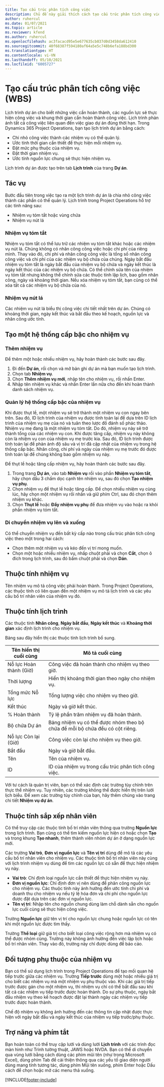 ```yaml
---
title: Tạo cấu trúc phân tích công việc
description: Chủ đề này giải thích cách tạo cấu trúc phân tích công việc (WBS) bao gồm bộ điều khiển cơ bản trong giao diện lập lịch mới.
author: ruhercul
ms.date: 01/07/2021
ms.topic: article
ms.reviewer: kfend
ms.author: ruhercul
ms.openlocfilehash: ac3facacd95e5e677635cb037d0d3458da612410
ms.sourcegitcommit: 40f68387f594180af64a5e5c748b6efa188bd300
ms.translationtype: HT
ms.contentlocale: vi-VN
ms.lasthandoff: 05/10/2021
ms.locfileid: "6005727"
---
```

# <a name="create-a-work-breakdown-structure-wbs"></a>Tạo cấu trúc phân tích công việc (WBS)

Lịch trình dự án cho biết những việc cần hoàn thành, các nguồn lực sẽ thực hiện công việc và khung thời gian cần hoàn thành công việc. Lịch trình phản ánh tất cả công việc liên quan đến việc giao dự án đúng thời hạn. Trong Dynamics 365 Project Operations, bạn tạo lịch trình dự án bằng cách:

  - Chi nhỏ công việc thành các nhiệm vụ có thể quản lý.
  - Ước tính thời gian cần thiết để thực hiện mỗi nhiệm vụ.
  - Đặt mức phụ thuộc của nhiệm vụ.
  - Đặt thời gian nhiệm vụ.
  - Ước tính nguồn lực chung sẽ thực hiện nhiệm vụ. 

Lịch trình dự án được tạo trên tab **Lịch trình** của trang **Dự án**.

## <a name="tasks"></a>Tác vụ

Bước đầu tiên trong việc tạo ra một lịch trình dự án là chia nhỏ công việc thành các phần có thể quản lý. Lịch trình trong Project Operations hỗ trợ các tính năng sau:

- Nhiệm vụ tóm tắt hoặc vùng chứa
- Nhiệm vụ nút lá

### <a name="summary-tasks"></a>Nhiệm vụ tóm tắt

Nhiệm vụ tóm tắt có thể lưu trữ các nhiệm vụ tóm tắt khác hoặc các nhiệm vụ nút lá. Chúng không có nhân công công việc hoặc chi phí của riêng mình. Thay vào đó, chi phí và nhân công công việc là tổng số nhân công công việc và chi phí của các nhiệm vụ bộ chứa của chúng. Ngày bắt đầu nhiệm vụ tóm tắt là ngày bắt đầu của nhiệm vụ bộ chứa và ngày kết thúc là ngày kết thúc của các nhiệm vụ bộ chứa. Có thể chỉnh sửa tên của nhiệm vụ tóm tắt nhưng không thể chỉnh sửa các thuộc tính lập lịch, bao gồm nhân công, ngày và khoảng thời gian. Nếu xóa nhiệm vụ tóm tắt, bạn cũng có thể xóa tất cả các nhiệm vụ bộ chứa của nó.

### <a name="leaf-node-tasks"></a>Nhiệm vụ nút lá

Các nhiệm vụ nút lá biểu thị công việc chi tiết nhất trên dự án. Chúng có khoảng thời gian, ngày kết thúc và bắt đầu theo kế hoạch, nguồn lực và nhân công ước tính.

## <a name="create-a-task-hierarchy"></a>Tạo một hệ thống cấp bậc cho nhiệm vụ

### <a name="add-a-task"></a>Thêm nhiệm vụ

Để thêm một hoặc nhiều nhiệm vụ, hãy hoàn thành các bước sau đây.

1. Đi đến **Dự án**, rồi chọn và mở bản ghi dự án mà bạn muốn tạo lịch trình. 
2. Chọn tab **Nhiệm vụ**. 
3. Chọn **Thêm nhiệm vụ mới**, nhập tên cho nhiệm vụ, rồi nhấn Enter.
2. Nhập tên nhiệm vụ khác và nhấn Enter lần nữa cho đến khi hoàn thành danh sách nhiệm vụ.

### <a name="manage-hierarchy-of-a-task"></a>Quản lý hệ thống cấp bậc của nhiệm vụ

Khi được thụt lề, một nhiệm vụ sẽ trở thành một nhiệm vụ con ngay bên trên. Sau đó, ID lịch trình của nhiệm vụ được tính toán lại để dựa trên ID lịch trình của nhiệm vụ mẹ của nó và tuân theo lược đồ đánh số phác thảo. Nhiệm vụ mẹ đang là một nhiệm vụ tóm tắt. Do đó, nhiệm vụ này sẽ trở thành tổng của các nhiệm vụ con. Khi được tăng cấp, nhiệm vụ này không còn là nhiệm vụ con của nhiệm vụ mẹ trước kia. Sau đó, ID lịch trình được tính toán lại để phản ảnh độ sâu và vị trí đã cập nhật của nhiệm vụ trong hệ thống cấp bậc. Nhân công, chi phí và ngày của nhiệm vụ mẹ trước đó được tính toán lại để chúng không bao gồm nhiệm vụ này.

Để thụt lề hoặc tăng cấp nhiệm vụ, hãy hoàn thành các bước sau đây.

1. Trong trang **Dự án**, vào tab **Nhiệm vụ** rồi vào phần **Nhiệm vụ tóm tắt**, hãy chọn dấu 3 chấm dọc cạnh tên nhiệm vụ, sau đó chọn **Tạo nhiệm vụ phụ**. 
2. Chọn nhiệm vụ để thụt lề hoặc tăng cấp. Để chọn nhiều nhiệm vụ cùng lúc, hãy chọn một nhiệm vụ rồi nhấn và giữ phím Ctrl, sau đó chọn thêm nhiệm vụ khác.
2. Chọn **Thụt lề** hoặc **Đẩy nhiệm vụ phụ** để đưa nhiệm vụ vào hoặc ra khỏi phần nhiệm vụ tóm tắt.

### <a name="move-tasks-up-and-down"></a>Di chuyển nhiệm vụ lên và xuống

Có thể chuyển nhiệm vụ đến bất kỳ cấp nào trong cấu trúc phân tích công việc theo một trong hai cách:

- Chọn thêm một nhiệm vụ và kéo đến vị trí mong muốn.
- Chọn một hoặc nhiều nhiệm vụ, nhấp chuột phải và chọn **Cắt**, chọn ô đích trong lịch trình, sau đó bấm chuột phải và chọn **Dán**.

## <a name="task-attributes"></a>Thuộc tính nhiệm vụ

Tên nhiệm vụ mô tả công việc phải hoàn thành. Trong Project Operations, các thuộc tính có liên quan đến một nhiệm vụ mô tả lịch trình và các yêu cầu bố trí nhân viên của nhiệm vụ đó.

## <a name="schedule-attributes"></a>Thuộc tính lịch trình

Các thuộc tính **Nhân công**, **Ngày bắt đầu**, **Ngày kết thúc** và **Khoảng thời gian** xác định lịch trình cho nhiệm vụ.

Bảng sau đây hiển thị các thuộc tính lịch trình bổ sung.

| **Tên hiển thị cuối cùng** | **Mô tả cuối cùng** |
| --- | --- |
| Nỗ lực Hoàn thành (Giờ) | Công việc đã hoàn thành cho nhiệm vụ theo giờ. |
| Thời lượng | Hiển thị khoảng thời gian theo ngày cho nhiệm vụ. |
| Tổng mức Nỗ lực | Tổng lượng việc cho nhiệm vụ theo giờ. |
| Kết thúc | Ngày và giờ kết thúc. |
| % Hoàn thành | Tỷ lệ phần trăm nhiệm vụ đã hoàn thành. |
| Bộ chứa Dự án | Bảng nhiệm vụ có thể được nhóm theo bộ chứa để mỗi bộ chứa đều có cột riêng. |
| Nỗ lực Còn lại (Giờ) | Công việc còn lại cho nhiệm vụ theo giờ. |
| Bắt đầu | Ngày và giờ bắt đầu. |
| Tên | Tên của nhiệm vụ. |
| ID | ID của nhiệm vụ trong cấu trúc phân tích công việc. |

Với tư cách là quản trị viên, bạn có thể xác định các trường tùy chỉnh trên thực thể nhiệm vụ. Tuy nhiên, các trường không thể được hiển thị trên lưới lịch biểu. Để xem các trường tùy chỉnh của bạn, hãy thêm chúng vào trang chi tiết **Nhiệm vụ dự án**.

## <a name="staffing-attributes"></a>Thuộc tính sắp xếp nhân viên

Có thể truy cập các thuộc tính bố trí nhân viên thông qua trường **Nguồn lực** trong lịch trình. Bạn cũng có thể tìm kiếm nguồn lực hiện có hoặc chọn **Tạo** và trong khung **Tạo nhanh**, thêm thành viên nhóm dự án ở dạng nguồn lực mới.

Các trường **Vai trò**, **Đơn vị nguồn lực** và **Tên vị trí** dùng để mô tả các yêu cầu bố trí nhân viên cho nhiệm vụ. Các thuộc tính bố trí nhân viên này cùng với lịch trình nhiệm vụ dùng để tìm các nguồn lực có sẵn để thực hiện nhiệm vụ này.

   - **Vai trò**: Chỉ định loại nguồn lực cần thiết để thực hiện nhiệm vụ này.
   - **Đơn vị nguồn lực**: Chỉ định đơn vị nên dùng để phân công nguồn lực cho nhiệm vụ. Các thuộc tính này ảnh hưởng đến ước tính chi phí và doanh thu cho nhiệm vụ nếu tỷ lệ hóa đơn và chi phí cho nguồn lực được đặt dựa trên các đơn vị nguồn lực.
   - **Tên vị trí**: Nhập tên cho nguồn chung dùng làm chỗ dành sẵn cho nguồn lực cuối cùng sẽ thực hiện công việc.

Trường **Nguồn lực** giữ tên vị trí cho nguồn lực chung hoặc nguồn lực có tên khi một nguồn lực được tìm thấy.

Trường **Thể loại** giữ giá trị cho biết loại công việc rộng hơn mà nhiệm vụ có thể được nhóm cùng. Trường này không ảnh hưởng đến việc lập lịch hoặc bố trí nhân viên. Thay vào đó, trường này chỉ được dùng để báo cáo.

## <a name="task-dependencies"></a>Đối tượng phụ thuộc của nhiệm vụ

Bạn có thể sử dụng lịch trình trong Project Operations để tạo mối quan hệ tiếp trước giữa các nhiệm vụ. Trường **Tiếp trước** dùng một hoặc nhiều giá trị cho biết các nhiệm vụ mà một nhiệm vụ phụ thuộc vào. Khi các giá trị tiếp trước được gán cho một nhiệm vụ, thì nhiệm vụ chỉ có thể bắt đầu sau khi tất cả các nhiệm vụ tiếp trước được hoàn thành. Do sự phụ thuộc, ngày bắt đầu nhiệm vụ theo kế hoạch được đặt lại thành ngày các nhiệm vụ tiếp trước được hoàn thành.

Chế độ nhiệm vụ không ảnh hưởng đến các thông tin cập nhật được thực hiện với ngày bắt đầu và ngày kết thúc của nhiệm vụ tiếp trước/phụ thuộc.

## <a name="accessibility-and-keyboard-shortcuts"></a>Trợ năng và phím tắt

Bạn hoàn toàn có thể truy cập lưới và dùng lưới **Lịch trình** với các trình đọc màn hình như Trình tường thuật, JAWS hoặc NVDA. Bạn có thể di chuyển qua vùng lưới bằng cách dùng các phím mũi tên (như trong Microsoft Excel), dùng phím Tab để cải thiện thông qua các yếu tố giao diện người dùng mang tính tương tác, dùng phím Mũi tên xuống, phím Enter hoặc Dấu cách để chọn hoặc mở các menu thả xuống.


[!INCLUDE[footer-include](../includes/footer-banner.md)]